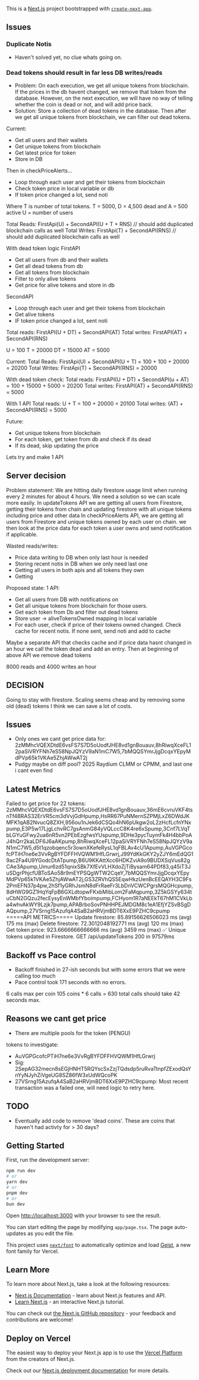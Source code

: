 This is a [Next.js](https://nextjs.org) project bootstrapped with [`create-next-app`](https://nextjs.org/docs/app/api-reference/cli/create-next-app).

## Issues

### Duplicate Notis
- Haven't solved yet, no clue whats going on.

### Dead tokens should result in far less DB writes/reads
- Problem: On each execution, we get all unique tokens from blockchain. If the prices in the db havent changed, we remove that token from the database.
    However, on the next execution, we will have no way of telling whether the coin is dead or not, and will add price back. 
- Solution: Store a collection of dead tokens in the database. Then after we get all unique tokens from blockchain, we can filter out dead tokens.


Current:
- Get all users and their wallets
- Get unique tokens from blockchain
- Get latest price for token
- Store in DB

Then in checkPriceAlerts...
- Loop through each user and get their tokens from blockchain
- Check token price in local variable or db
- If token price changed a lot, send noti

Where T is number of total tokens. T = 5000, D = 4,500 dead and A = 500 active
U = number of users

Total Reads: FirstApi(U) + SecondAPI(U + T + RNS) // should add duplicated blockchain calls as well
Total Writes: FirstApi(T) + SecondAPI(RNS) // should add duplicated blockchain calls as well

With dead token logic
FirstAPI
- Get all users from db and their wallets
- Get all dead tokens from db 
- Get all tokens from blockchain
- Filter to only alive tokens
- Get price for alive tokens and store in db

SecondAPI
- Loop through each user and get their tokens from blockchain
- Get alive tokens
- IF token price changed a lot, sent noti


Total reads: FirstAPI(U + DT) + SecondAPI(AT)
Total writes: FirstAPI(AT) + SecondAPI(RNS)


U = 100
T = 20000
DT = 15000
AT = 5000

Current:
Total Reads: FirstApi(U) + SecondAPI(U + T) = 100 + 100 + 20000  = 20200
Total Writes: FirstApi(T) + SecondAPI(RNS) = 20000

With dead token check:
Total reads: FirstAPI(U + DT) + SecondAPI(u + AT) = 100 + 15000 + 5000 = 20200
Total writes: FirstAPI(AT) + SecondAPI(RNS) = 5000

With 1 API
Total reads: U + T = 100 + 20000 = 20100
Total writes: (AT) + SecondAPI(RNS) = 5000


Future:
- Get unique tokens from blockchain
- For each token, get token from db and check if its dead
- If its dead, skip updating the price


Lets try and make 1 API



## Server decision
Problem statement: We are hitting daily firestore usage limit when running every 2 minutes for about 4 hours. We need a solution so we can scale more easily.
In updateTokens API we are getting all users from Firestore, getting their tokens from chain and updating firestore with all unique tokens including price and other data
In checkPriceAlerts API, we are getting all users from Firestore and unique tokens owned by each user on chain. we then look at the price data for each token a user owns and send notification if applicable.

Wasted reads/writes:
- Price data writing to DB when only last hour is needed
- Storing recent notis in DB when we only need last one
- Getting all users in both apis and all tokens they own
- Getting 

Proposed state:
1 API:
- Get all users from DB with notifications on
- Get all unique tokens from blockchain for those users.
- Get each token from Db and filter out dead tokens
- Store user -> aliveTokensOwned mapping in local variable
- For each user, check if price of their tokens owned changed. Check cache for recent notis. If none sent, send noti and add to cache 

Maybe a separate API that checks cache and if price data hasnt changed in an hour we call the token dead and add an entry. Then at beginning of above API we remove dead tokens

8000 reads and 4000 writes an hour


## DECISION

Going to stay with firestore. Scaling seems cheap and by removing some old (dead) tokens I think we can save a lot of costs. 


## Issues
- Only ones we cant get price data for: 2zMMhcVQEXDtdE6vsFS7S7D5oUodfJHE8vd1gnBouauv,8hRiwqXceFL12paSiVRYFNh7eS58NpJQYzV9aN1mC7W5,7bMQQSYmrJjgDcqxYEpyMdPVp65k1VKAe5ZhjAWwAT2j
- Pudgy maybe on diff pool? 2025 Raydium CLMM or CPMM, and last one i cant even find

## Latest Metrics
Failed to get price for 22 tokens: 2zMMhcVQEXDtdE6vsFS7S7D5oUodfJHE8vd1gnBouauv,36mE6cvruVKF4tsnTf4BRAS32ErVR5cm3dVvjGdHpump,HsRR67PuNMernSZPMjLxZ6DWdJKMFK1qAB2NvucQ8ZXH,956ou1nJek6dCSQo4hN6pUkgw2oL2zHcfLcfnYNxpump,E3P5w17LjgLchvRC7gsAnmG84yVQLccC8K4re6xSpump,3Cnf7LVqTbLGYuGFwy2ua6nR5vn2PEbEzgfwsYUspump,9DHe3pycTuymFk4H4bbPoAJ4hQrr2kaLDF6J6aAKpump,8hRiwqXceFL12paSiVRYFNh7eS58NpJQYzV9aN1mC7W5,d5t1qzobqenc5r3ownXKefeRysL1qFBLAv4cU1Apump,AuVGPGcofcPTiH7ne6e3VvRgBYFDFFHVQWM1HfLGrwrj,J99YdKkGKY2yZJY6mEdQG19ac2Fa4U9YGodcDtATpump,B6U9KKAttXcc6HDKZviA9o9BUDXSqVus82gCAe3Apump,Umur6zd51qnixSBk7XfEvVLHXdoZjTiBysam64PDf83,q45iT3JuSDgrPhjcfUBToSAo58r9mEYPSQgWTW2CqeY,7bMQQSYmrJjgDcqxYEpyMdPVp65k1VKAe5ZhjAWwAT2j,GS3ZRVhQS5EqwHkzUenBcEEQAYH3C9Fs2PmEFN37p4pw,2hSf1yGRhJsmN8dFrRaeFr3LbDnVCWCPgrsMQGHcpump,8dHWG9GZ1HqYqFpB6GXLdtopwFKxbMibLom2FaMqpump,3Z5kGSYy634tuCbN2GQzu2fecEysyEnWMbfYboimpump,FCHyom1R7aNEEkT67hM1CVkLba4whvAkWY9Lzjk7pump,APABrboSovPNHHPEJMDGM8c1eA1EfjYZSvBSgDAQpump,27VSrng15AzufqA4SaB2aHRVjmBDT6XxE9PZHC9cpump
=====API METRICS=====
Update firestore: 85.89156626506023 ms (avg) 175 ms (max)
Delete firestore: 72.3012048192771 ms (avg) 120 ms (max)
Get token price: 923.6666666666666 ms (avg) 3459 ms (max)
✅ Unique tokens updated in Firestore.
 GET /api/updateTokens 200 in 97579ms

## Backoff vs Pace control
- Backoff finished in 27-ish seconds but with some errors that we were calling too much
- Pace control took 171 seconds with no errors. 

6 calls max per coin
105 coins * 6 calls = 630 total calls
should take 42 seconds max.


## Reasons we cant get price
- There are multiple pools for the token (PENGU)

tokens to investigate:
- AuVGPGcofcPTiH7ne6e3VvRgBYFDFFHVQWM1HfLGrwrj
- Sig: 2SepAG32mecn8sEGjHNHT5RQYscSxZzjTQdsdp5ruRvaTtnpfZExodQsYnYyNJyhZiVgeUG8SZ86fW3xUdWQcoPK
- 27VSrng15AzufqA4SaB2aHRVjmBDT6XxE9PZHC9cpump: Most recent transaction was a failed one, will need logic to retry here.


## TODO
- Eventually add code to remove 'dead coins'. These are coins that haven't had activty for > 30 days?

## Getting Started

First, run the development server:

```bash
npm run dev
# or
yarn dev
# or
pnpm dev
# or
bun dev
```

Open [http://localhost:3000](http://localhost:3000) with your browser to see the result.

You can start editing the page by modifying `app/page.tsx`. The page auto-updates as you edit the file.

This project uses [`next/font`](https://nextjs.org/docs/app/building-your-application/optimizing/fonts) to automatically optimize and load [Geist](https://vercel.com/font), a new font family for Vercel.

## Learn More

To learn more about Next.js, take a look at the following resources:

- [Next.js Documentation](https://nextjs.org/docs) - learn about Next.js features and API.
- [Learn Next.js](https://nextjs.org/learn) - an interactive Next.js tutorial.

You can check out [the Next.js GitHub repository](https://github.com/vercel/next.js) - your feedback and contributions are welcome!

## Deploy on Vercel

The easiest way to deploy your Next.js app is to use the [Vercel Platform](https://vercel.com/new?utm_medium=default-template&filter=next.js&utm_source=create-next-app&utm_campaign=create-next-app-readme) from the creators of Next.js.

Check out our [Next.js deployment documentation](https://nextjs.org/docs/app/building-your-application/deploying) for more details.
